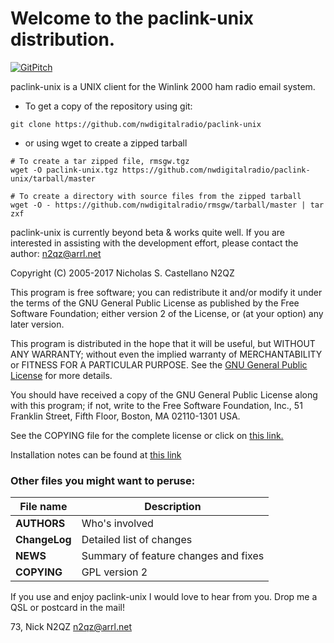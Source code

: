 # Welcome to the paclink-unix distribution.

[![GitPitch](https://gitpitch.com/assets/badge.svg)](https://gitpitch.com/nwdigitalradio/paclink-unix/master)

paclink-unix is a UNIX client for the Winlink 2000 ham radio email
system.

* To get a copy of the repository using git:

```
git clone https://github.com/nwdigitalradio/paclink-unix
```
* or using wget to create a zipped tarball
```
# To create a tar zipped file, rmsgw.tgz
wget -O paclink-unix.tgz https://github.com/nwdigitalradio/paclink-unix/tarball/master

# To create a directory with source files from the zipped tarball
wget -O - https://github.com/nwdigitalradio/rmsgw/tarball/master | tar zxf
```

paclink-unix is currently beyond beta & works quite well. If you are
interested in assisting with the development effort, please contact
the author: n2qz@arrl.net

Copyright (C) 2005-2017 Nicholas S. Castellano N2QZ

This program is free software; you can redistribute it and/or modify
it under the terms of the GNU General Public License as published by
the Free Software Foundation; either version 2 of the License, or
(at your option) any later version.

This program is distributed in the hope that it will be useful,
but WITHOUT ANY WARRANTY; without even the implied warranty of
MERCHANTABILITY or FITNESS FOR A PARTICULAR PURPOSE.  See the
[GNU General Public License](http://www.gnu.org/licenses/gpl-2.0.html) for more details.

You should have received a copy of the GNU General Public License along
with this program; if not, write to the Free Software Foundation, Inc.,
51 Franklin Street, Fifth Floor, Boston, MA 02110-1301 USA.

See the COPYING file for the complete license or click on [this link.](http://www.gnu.org/licenses/gpl-2.0.html)

Installation notes can be found at [this link](https://github.com/nwdigitalradio/paclink-unix/blob/master/INSTALL.md)

### Other files you might want to peruse:

| File name     |  Description  |
| --------------|---------------|
| **AUTHORS**	| Who's involved |
| **ChangeLog**	| Detailed list of changes |
| **NEWS**	| Summary of feature changes and fixes |
| **COPYING**   | GPL version 2 |

If you use and enjoy paclink-unix I would love to hear from you.
Drop me a QSL or postcard in the mail!

73,
Nick N2QZ
n2qz@arrl.net
